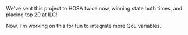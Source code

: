 We've sent this project to HOSA twice now, winning state both times, and placing top 20 at ILC!

Now, I'm working on this for fun to integrate more QoL variables.
